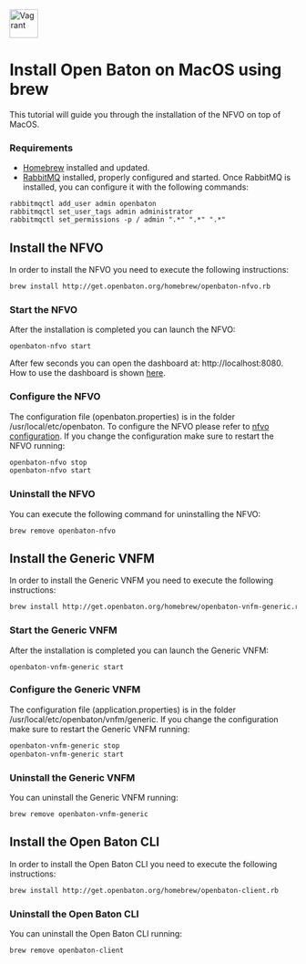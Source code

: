 <img src="../images/apple-logo.gif" alt="Vagrant" style="width: 50px;"/>

# Install Open Baton on MacOS using brew

This tutorial will guide you through the installation of the NFVO on top of MacOS.
 
### Requirements

- [Homebrew][homebrew-website] installed and updated.  
- [RabbitMQ][rabbitmq-website] installed, properly configured and started. Once RabbitMQ is installed, you can configure it with the following commands:
```
rabbitmqctl add_user admin openbaton
rabbitmqctl set_user_tags admin administrator
rabbitmqctl set_permissions -p / admin ".*" ".*" ".*"
```

## Install the NFVO

In order to install the NFVO you need to execute the following instructions: 
```bash
brew install http://get.openbaton.org/homebrew/openbaton-nfvo.rb
```

### Start the NFVO 

After the installation is completed you can launch the NFVO: 
```
openbaton-nfvo start
```
After few seconds you can open the dashboard at: http://localhost:8080. How to use the dashboard is shown [here][dashboard-doc].

### Configure the NFVO 

The configuration file (openbaton.properties) is in the folder /usr/local/etc/openbaton. To configure the NFVO please refer to [nfvo configuration][nfvo-configuration]. 
If you change the configuration make sure to restart the NFVO running:
```bash
openbaton-nfvo stop
openbaton-nfvo start
```

### Uninstall the NFVO

You can execute the following command for uninstalling the NFVO: 
```
brew remove openbaton-nfvo
```
## Install the Generic VNFM

In order to install the Generic VNFM you need to execute the following instructions: 
```bash
brew install http://get.openbaton.org/homebrew/openbaton-vnfm-generic.rb
```

### Start the Generic VNFM

After the installation is completed you can launch the Generic VNFM: 
```
openbaton-vnfm-generic start
```

### Configure the Generic VNFM 

The configuration file (application.properties) is in the folder /usr/local/etc/openbaton/vnfm/generic. 
If you change the configuration make sure to restart the Generic VNFM running:
```bash
openbaton-vnfm-generic stop
openbaton-vnfm-generic start
```

### Uninstall the Generic VNFM

You can uninstall the Generic VNFM running: 
```
brew remove openbaton-vnfm-generic
```
## Install the Open Baton CLI

In order to install the Open Baton CLI you need to execute the following instructions: 
```bash
brew install http://get.openbaton.org/homebrew/openbaton-client.rb
```

### Uninstall the Open Baton CLI

You can uninstall the Open Baton CLI running: 
```
brew remove openbaton-client
```


[spring]:https://spring.io
[localhost:8080]:http://localhost:8080/
[use-openbaton]:use.md
[dummy-NSR]:dummy-NSR.md
[reference-to-rabbit-site]:https://www.rabbitmq.com/
[homebrew-website]:http://brew.sh
[rabbitmq-website]:https://www.rabbitmq.com
[nfvo-configuration]:nfvo-configuration.md
[dashboard-doc]: nfvo-how-to-use-gui
[cli-doc]: nfvo-how-to-use-cli

<!---
Script for open external links in a new tab
-->
<script type="text/javascript" charset="utf-8">
      // Creating custom :external selector
      $.expr[':'].external = function(obj){
          return !obj.href.match(/^mailto\:/)
                  && (obj.hostname != location.hostname);
      };
      $(function(){
        $('a:external').addClass('external');
        $(".external").attr('target','_blank');
      })
</script>
